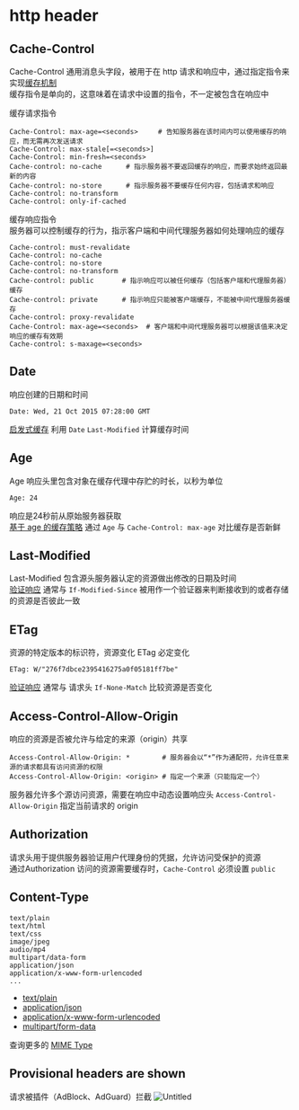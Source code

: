 # http header

## Cache-Control
Cache-Control 通用消息头字段，被用于在 http 请求和响应中，通过指定指令来实现[缓存机制](./httpCache.md)  
缓存指令是单向的，这意味着在请求中设置的指令，不一定被包含在响应中

缓存请求指令
```
Cache-Control: max-age=<seconds>     # 告知服务器在该时间内可以使用缓存的响应，而无需再次发送请求
Cache-Control: max-stale[=<seconds>]
Cache-Control: min-fresh=<seconds>
Cache-control: no-cache      # 指示服务器不要返回缓存的响应，而要求始终返回最新的内容
Cache-control: no-store      # 指示服务器不要缓存任何内容，包括请求和响应
Cache-control: no-transform
Cache-control: only-if-cached
```

缓存响应指令  
服务器可以控制缓存的行为，指示客户端和中间代理服务器如何处理响应的缓存
```
Cache-control: must-revalidate
Cache-control: no-cache
Cache-control: no-store
Cache-control: no-transform
Cache-control: public       # 指示响应可以被任何缓存（包括客户端和代理服务器）缓存
Cache-control: private      # 指示响应只能被客户端缓存，不能被中间代理服务器缓存
Cache-control: proxy-revalidate
Cache-Control: max-age=<seconds>  # 客户端和中间代理服务器可以根据该值来决定响应的缓存有效期
Cache-control: s-maxage=<seconds>
```


## Date
响应创建的日期和时间
```
Date: Wed, 21 Oct 2015 07:28:00 GMT
```
[启发式缓存](./httpCache.md#启发式缓存) 利用 `Date` `Last-Modified` 计算缓存时间

## Age
Age 响应头里包含对象在缓存代理中存贮的时长，以秒为单位
```
Age: 24
```
响应是24秒前从原始服务器获取  
[基于 age 的缓存策略](./httpCache.md#基于-age-的缓存策略) 通过 `Age` 与 `Cache-Control: max-age`  对比缓存是否新鲜

## Last-Modified
Last-Modified 包含源头服务器认定的资源做出修改的日期及时间  
[验证响应](./httpCache.md#验证响应) 通常与 `If-Modified-Since` 被用作一个验证器来判断接收到的或者存储的资源是否彼此一致

## ETag
资源的特定版本的标识符，资源变化 ETag 必定变化
```
ETag: W/"276f7dbce2395416275a0f05181ff7be"

```
[验证响应](./httpCache.md#验证响应) 通常与 请求头 `If-None-Match` 比较资源是否变化

## Access-Control-Allow-Origin
响应的资源是否被允许与给定的来源（origin）共享
```
Access-Control-Allow-Origin: *        # 服务器会以“*”作为通配符，允许任意来源的请求都具有访问资源的权限
Access-Control-Allow-Origin: <origin> # 指定一个来源（只能指定一个）
```
服务器允许多个源访问资源，需要在响应中动态设置响应头 `Access-Control-Allow-Origin` 指定当前请求的 origin

## Authorization
请求头用于提供服务器验证用户代理身份的凭据，允许访问受保护的资源  
通过Authorization 访问的资源需要缓存时，`Cache-Control` 必须设置 `public`

## Content-Type
```
text/plain
text/html
text/css
image/jpeg
audio/mp4
multipart/data-form
application/json
application/x-www-form-urlencoded
...
```
* [text/plain](./httpRequestBody.md#text-plain)
* [application/json](./httpRequestBody.md#application-json)
* [application/x-www-form-urlencoded](./httpRequestBody.md#application-x-www-form-urlencoded)
* [multipart/form-data](./httpRequestBody.md#multipart-form-data)

查询更多的 [MIME Type](https://www.iana.org/assignments/media-types/media-types.xhtml)

## Provisional headers are shown
请求被插件（AdBlock、AdGuard）拦截
![Untitled](/img/extension_block.png)


